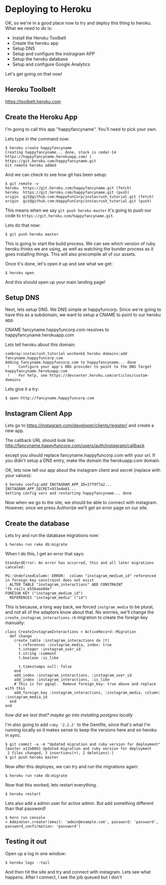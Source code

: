# Deploying to Heroku

OK, so we're in a good place now to try and deploy this thing to heroku.  What we need to do is:

- Install the Heroku Toolbelt
- Create the heroku app
- Setup DNS
- Setup and configure the instragram APP
- Setup the heroku database
- Setup and configure Google Analytics

Let's get going on that now!

## Heroku Toolbelt

https://toolbelt.heroku.com

## Create the Heroku App

I'm going to call this app "happyfancyname".  You'll need to pick your own.

Lets type in the command now:
```
$ heroku create happyfancyname
Creating happyfancyname... done, stack is cedar-14
https://happyfancyname.herokuapp.com/ | https://git.heroku.com/happyfancyname.git
Git remote heroku added
```

And we can check to see how git has been setup:

```
$ git remote -v
heroku	https://git.heroku.com/happyfancyname.git (fetch)
heroku	https://git.heroku.com/happyfancyname.git (push)
origin	git@github.com:HappyFunCorp/instacrush_tutorial.git (fetch)
origin	git@github.com:HappyFunCorp/instacrush_tutorial.git (push)
```

This means when we say `git push heroku master` it's going to push our code to `https://git.heroku.com/happyfancyname.git`.

Lets do that now:

```
$ git push heroku master
```


This is going to start the build process.  We can see which version of ruby heroku thinks we are using, as well as watching the bunder process as it goes installing things.  This will also precompile all of our assets.

Once it's done, let's open it up and see what we get:

```
$ heroku open
```

And this should open up your main landing page! 

## Setup DNS

Next, lets setup DNS.  We DNS simple at happyfuncorp.  Since we're going to have this as a subdomain, we want to setup a CNAME to point to our heroku app.

CNAME fancyname.happyfuncorp.com resolves to happyfancyname.herokuapp.com

Lets tell heroku about this domain:

```
combray:instacrush_tutorial wschenk$ heroku domains:add fancyname.happyfuncorp.com
Adding fancyname.happyfuncorp.com to happyfancyname... done
 !    Configure your app's DNS provider to point to the DNS Target happyfancyname.herokuapp.com
 !    For help, see https://devcenter.heroku.com/articles/custom-domains
```

Lets give it a try:

```
$ open http://fancyname.happyfuncorp.com
```

## Instagram Client App

Lets go to  https://instagram.com/developer/clients/register/ and create a new app.

The callback URL should look like:
http://fancyname.happyfuncorp.com/users/auth/instagram/callback

except you should replace fancyname.happyfuncorp.com with your url.  If you didn't setup a DNS entry, make the domain the herokuapp.com domain.

OK, lets now tell our app about the instagram client and secret (replace with your values):

```
$ heroku config:add INSTAGRAM_APP_ID=37f9f7a2...  INSTAGRAM_APP_SECRET=933ede01...
Setting config vars and restarting happyfancyname... done
```

Now when we go to the site, we should be able to connect with instagram. However, once we press Authorize we'll get an error page on our site.

## Create the database

Lets try and run the database migrations now:

```
$ heroku run rake db:migrate
```

When I do this, I get an error that says:

```
StandardError: An error has occurred, this and all later migrations canceled:

PG::UndefinedColumn: ERROR:  column "instagram_medium_id" referenced in foreign key constraint does not exist
: ALTER TABLE "instagram_interactions" ADD CONSTRAINT "fk_rails_e556aee8de"
FOREIGN KEY ("instagram_medium_id")
  REFERENCES "instagram_media" ("id")
```

This is because, a long way back, we forced `instgram_media` to be plural, and not all of the adaptors know about that.  No worries, we'll change the `create_instagram_interactions.rb` migration to create the foreign key manually:

```
class CreateInstagramInteractions < ActiveRecord::Migration
  def change
    create_table :instagram_interactions do |t|
      t.references :instagram_media, index: true
      t.integer :instagram_user_id
      t.string :comment
      t.boolean :is_like

      t.timestamps null: false
    end
    add_index :instagram_interactions, :instagram_user_id
    add_index :instagram_interactions, :is_like
    # This is for pgsql.  Remove foreign_key: true above and replace with this
    add_foreign_key :instagram_interactions, :instagram_media, column: :instagram_media_id
  end
end
```


_how did we test that?  maybe go into installing postgres locally_


I'm also going to add `ruby '2.2.2'` to the Gemfile, since that's what I'm running locally so it makes sense to keep the versions here and on heroku in sync.  

```
$ git commit -a -m "Updated migration and ruby version for deployment"
[master a11b00d] Updated migration and ruby version for deployment
 2 files changed, 3 insertions(+), 2 deletions(-)
$ git push heroku master
```

Now after this deployes, we can try and run the migrations again:

```
$ heroku run rake db:migrate
```

Now that this worked, lets restart everything.

```
$ heroku restart
```

Lets also add a admin user for active admin.  But add something different than that password!

```
$ hero run console
> AdminUser.create!(email: 'admin@example.com', password: 'password', password_confirmation: 'password')
```

## Testing it out

Open up a log in one window:

```
$ heroku logs --tail
```

And then hit the site and try and connect with instagram.  Lets see what happens.  After I connect, I see the job queued but I don't 

